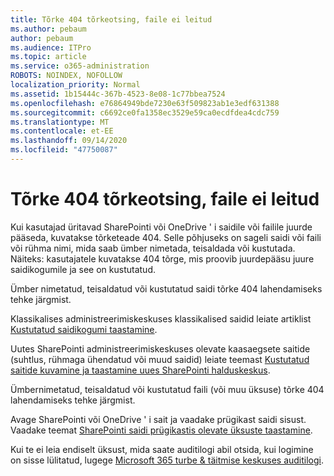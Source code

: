 ```yaml
---
title: Tõrke 404 tõrkeotsing, faile ei leitud
ms.author: pebaum
author: pebaum
ms.audience: ITPro
ms.topic: article
ms.service: o365-administration
ROBOTS: NOINDEX, NOFOLLOW
localization_priority: Normal
ms.assetid: 1b15444c-367b-4523-8e08-1c77bbea7524
ms.openlocfilehash: e76864949bde7230e63f509823ab1e3edf631388
ms.sourcegitcommit: c6692ce0fa1358ec3529e59ca0ecdfdea4cdc759
ms.translationtype: MT
ms.contentlocale: et-EE
ms.lasthandoff: 09/14/2020
ms.locfileid: "47750087"
---
```

# <a name="troubleshoot-error-404-file-not-found"></a>Tõrke 404 tõrkeotsing, faile ei leitud

Kui kasutajad üritavad SharePointi või OneDrive ' i saidile või failile juurde pääseda, kuvatakse tõrketeade 404. Selle põhjuseks on sageli saidi või faili või rühma nimi, mida saab ümber nimetada, teisaldada või kustutada. Näiteks: kasutajatele kuvatakse 404 tõrge, mis proovib juurdepääsu juure saidikogumile ja see on kustutatud.

Ümber nimetatud, teisaldatud või kustutatud saidi tõrke 404 lahendamiseks tehke järgmist.

Klassikalises administreerimiskeskuses klassikalised saidid leiate artiklist [Kustutatud saidikogumi taastamine](https://docs.microsoft.com/sharepoint/restore-deleted-site-collection).

Uutes SharePointi administreerimiskeskuses olevate kaasaegsete saitide (suhtlus, rühmaga ühendatud või muud saidid) leiate teemast [Kustutatud saitide kuvamine ja taastamine uues SharePointi halduskeskus](https://docs.microsoft.com/sharepoint/restore-deleted-site-collection).

Ümbernimetatud, teisaldatud või kustutatud faili (või muu üksuse) tõrke 404 lahendamiseks tehke järgmist.

Avage SharePointi või OneDrive ' i sait ja vaadake prügikast saidi sisust. Vaadake teemat [SharePointi saidi prügikastis olevate üksuste taastamine](https://support.office.com/article/Restore-items-in-the-Recycle-Bin-of-a-SharePoint-site-6df466b6-55f2-4898-8d6e-c0dff851a0be#ID0EAADAAA=Online).

Kui te ei leia endiselt üksust, mida saate auditilogi abil otsida, kui logimine on sisse lülitatud, lugege [Microsoft 365 turbe & täitmise keskuses auditilogi](https://docs.microsoft.com/microsoft-365/compliance/search-the-audit-log-in-security-and-compliance).
